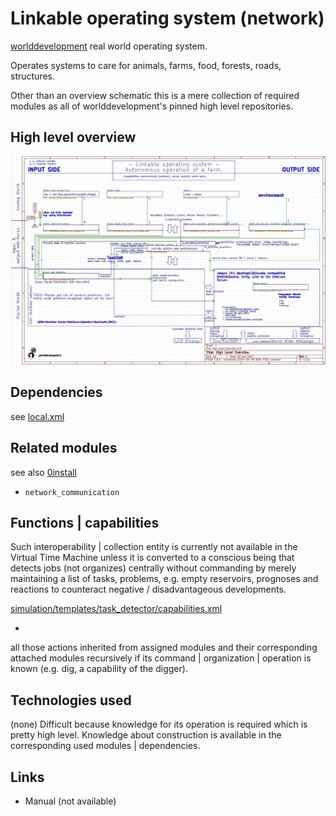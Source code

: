 Linkable operating system (network)
===

<a href="http://github.com/worlddevelopment">worlddevelopment</a> real world operating system.

Operates systems to care for animals, farms, food, forests, roads, structures.

Other than an overview schematic this is a mere collection of required modules as all of worlddevelopment's pinned high level repositories.



High level overview
---
<img src="high_level_overview.jpg" alt="high level overview"/>



Dependencies
---
see <a href="local.xml">local.xml</a>



Related modules
---
see also <a href="http://wiki.opensourceecology.de/0install">0install</a>

* `network_communication`



Functions | capabilities
---

Such interoperability | collection entity is currently not available in the Virtual Time Machine unless it is converted to a conscious being that detects jobs (not organizes) centrally without commanding by merely maintaining a list of tasks, problems, e.g. empty reservoirs, prognoses and reactions to counteract negative / disadvantageous developments.

<a href="simulation/templates/task_detector/capabilities.xml">simulation/templates/task_detector/capabilities.xml</a>

+
all those actions inherited from assigned modules and their corresponding attached modules recursively if its command | organization | operation is known (e.g. dig, a capability of the digger).



Technologies used
---
(none) Difficult because knowledge for its operation is required which is pretty high level. Knowledge about construction is available in the corresponding used modules | dependencies.



Links
---
* Manual (not available)

